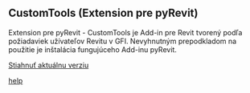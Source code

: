 ## CustomTools (Extension pre pyRevit)
Extension pre pyRevit - CustomTools je Add-in pre Revit tvorený podľa požiadaviek užívateľov Revitu v GFI. Nevyhnutným prepodkladom na použitie je inštalácia fungujúceho Add-inu pyRevit.

[Stiahnuť aktuálnu verziu](https://bitbucket.org/davidvadkerti/customtools/downloads/?tab=tags)

[help](https://gfi.miraheze.org/wiki/CustomTools_(Extension_pre_pyRevit))